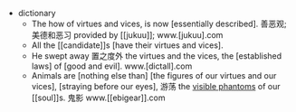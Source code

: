 - dictionary 
    - The how of virtues and vices, is now [essentially described]. 善恶观; 美德和恶习 provided by [[jukuu]]; www.[jukuu].com
    - All the [[candidate]]s [have their virtues and vices]. 
    - He swept away 置之度外 the virtues and the vices, the [established laws] of [good and evil]. www.[dictall].com
    - Animals are [nothing else than] [the figures of our virtues and our vices], [straying before our eyes], 游荡 the [visible phantoms]([[phantom]]) of our [[soul]]s. 鬼影 www.[[ebigear]].com
